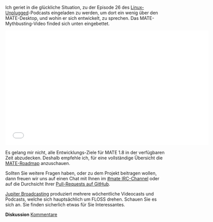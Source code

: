 <!-- 
.. link: http://www.jupiterbroadcasting.com/50947/mate-mythbusting-lup-26/
.. description: 
.. tags: News
.. date: 2014/02/05 00:17:32
.. title: Mythen über den MATE-Desktop aufgeklärt
.. slug: 2014-02-05-mate-desktop-mythbusting
.. author: Martin Wimpress
-->

Ich geriet in die glückliche Situation, zu der Episode 26 des 
[Linux-Unplugged](http://www.jupiterbroadcasting.com/show/linuxun/)-Podcasts
eingeladen zu werden, um dort ein wenig über den MATE-Desktop, und wohin er sich
entwickelt, zu sprechen. Das MATE-Mythbusting-Video finded sich unten eingebettet.

<iframe width="640" height="360" src="//www.youtube.com/embed/sRNK9QnnvCo?start=603" frameborder="0" allowfullscreen></iframe>

Es gelang mir nicht, alle Entwicklungs-Ziele für MATE 1.8 in der verfügbaren
Zeit abzudecken. Deshalb empfehle ich, für eine vollständige Übersicht die
[MATE-Roadmap](http://wiki.mate-desktop.org/roadmap) anzuschauen.

Sollten Sie weitere Fragen haben, oder zu dem Projekt beitragen wollen,
dann freuen wir uns auf einen Chat mit Ihnen im [#mate IRC-Channel](https://webchat.freenode.net/?channels=#mate)
oder auf die Durchsicht Ihrer [Pull-Requests auf GitHub](https://github.com/mate-desktop).

[Jupiter Broadcasting](http://www.jupiterbroadcasting.com) produziert mehrere
wöchentliche Videocasts und Podcasts, welche sich hauptsächlich um FLOSS drehen.
Schauen Sie es sich an. Sie finden sicherlich etwas für Sie Interessantes.

<div class="alert alert-success">
<strong>Diskussion</strong> <a href="http://forums.mate-desktop.org/viewtopic.php?f=20&t=2925" class="alert-link">Kommentare</a>
</div>
